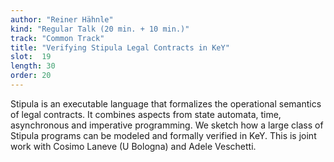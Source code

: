 ```yaml
---
author: "Reiner Hähnle"
kind: "Regular Talk (20 min. + 10 min.)"
track: "Common Track"
title: "Verifying Stipula Legal Contracts in KeY"
slot:  19
length: 30
order: 20
---
```


Stipula is an executable language that formalizes the operational semantics of legal contracts. It combines aspects from state automata, time, asynchronous and imperative programming. We sketch how a large class of Stipula programs can be modeled and formally verified in KeY. This is joint work with Cosimo Laneve (U Bologna) and Adele Veschetti.
